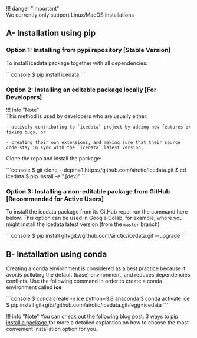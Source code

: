 !!! danger "Important"  
    We currently only support Linux/MacOS installations

## A- Installation using pip

### **Option 1:** Installing from pypi repository **[Stable Version]**
 
To install icedata package together with all dependencies:

<div class="termy">
```console
$ pip install icedata
```
</div>


### **Option 2:** Installing an editable package locally **[For Developers]**

!!! info "Note"  
    This method is used by developers who are usually either:

    - actively contributing to `icedata` project by adding new features or fixing bugs, or 

    - creating their own extensions, and making sure that their source code stay in sync with the `icedata` latest version.

Clone the repo and install the package:
<div class="termy">
```console
$ git clone --depth=1 https://github.com/airctic/icedata.git
$ cd icedata
$ pip install -e ".[dev]"
```


### **Option 3:** Installing a non-editable package from GitHub **[Recommended for Active Users]**

To install the icedata package from its GitHub repo, run the command here below. This option can be used in Google Colab,
for example, where you might install the icedata latest version (from the `master` branch)

<div class="termy">
```console
$ pip install git+git://github.com/airctic/icedata.git --upgrade
```
</div>


## B- Installation using conda
Creating a conda environment is considered as a best practice because it avoids polluting the default (base) environment, and reduces dependencies conflicts. Use the following command in order to create a conda environment called **ice**

<div class="termy">
```console
$ conda create -n ice python=3.8 anaconda
$ conda activate ice
$ pip install git+git://github.com/airctic/icedata.git#egg=icedata
```
</div>


!!! info "Note" 
    You can check out the following blog post: [3 ways to pip install a package ](https://ai-fast-track.github.io/blog/python/2020/03/17/how-to-pip-install-package.html) for more a detailed explantion on how to choose the most convenient installation option for you. 

